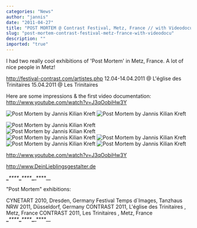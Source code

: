 ```yaml
---
categories: "News"
author: "jannis"
date: "2011-04-27"
title: "POST MORTEM @ Contrast Festival, Metz, France // with Videodocu !!"
slug: "post-mortem-contrast-festival-metz-france-with-videodocu"
description: ""
imported: "true"
---
```



I had two really cool exhibitions of 'Post Mortem' in Metz, France.
A lot of nice people in Metz!

<http://festival-contrast.com/artistes.php>
12.04-14.04.2011 @ L'église des Trinitaires
15.04.2011 @ Les Trinitaires

Here are some impressions & the first video documentation:
<http://www.youtube.com/watch?v=J3qOobiHw3Y>

![Post Mortem by Jannis Kilian Kreft](CIMG4425.jpg) 
![Post Mortem by Jannis Kilian Kreft](CIMG4469.jpg)
<!--break-->
![Post Mortem by Jannis Kilian Kreft](CIMG4589.jpg)  
![Post Mortem by Jannis Kilian Kreft](CIMG4393.jpg)  
![Post Mortem by Jannis Kilian Kreft](CIMG4422.jpg)
![Post Mortem by Jannis Kilian Kreft](CIMG4618.jpg)  
![Post Mortem by Jannis Kilian Kreft](CIMG4337.jpg) 
![Post Mortem by Jannis Kilian Kreft](CIMG4545.jpg) 

<http://www.youtube.com/watch?v=J3qOobiHw3Y>

<http://www.DeinLieblingsgestalter.de>

****_****_****_****_****_****_****_****_****__

"Post Mortem" exhibitions:

CYNETART 2010, Dresden, Germany
Festival Temps d´Images, Tanzhaus NRW 2011, Düsseldorf, Germany
CONTRAST 2011, L'église des Trinitaires , Metz, France
CONTRAST 2011, Les Trinitaires , Metz, France
****_****_****_****_****_****_****_****_****__